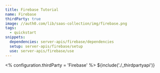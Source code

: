 ```yaml
---
title: Firebase Tutorial
name: Firebase
thirdParty: true
image: //auth0.com/lib/saas-collection/img/firebase.png
tags:
  - quickstart
snippets:
  dependencies: server-apis/firebase/dependencies
  setup: server-apis/firebase/setup
  use: server-apis/firebase/use
---
```

<% configuration.thirdParty = 'Firebase' %>
${include('./\_thirdpartyapi')}
